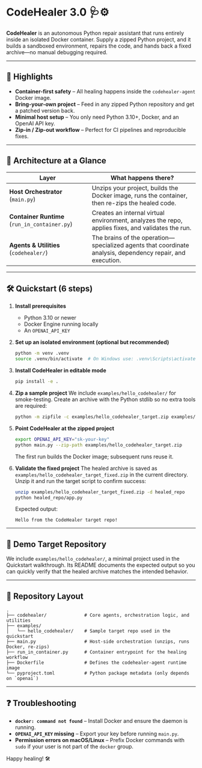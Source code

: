 # CodeHealer 3.0 🩺⚙️

**CodeHealer** is an autonomous Python repair assistant that runs entirely inside an isolated
Docker container. Supply a zipped Python project, and it builds a sandboxed environment,
repairs the code, and hands back a fixed archive—no manual debugging required.

---

## 🚀 Highlights
- **Container-first safety** – All healing happens inside the `codehealer-agent` Docker image.
- **Bring-your-own project** – Feed in any zipped Python repository and get a patched version back.
- **Minimal host setup** – You only need Python 3.10+, Docker, and an OpenAI API key.
- **Zip-in / Zip-out workflow** – Perfect for CI pipelines and reproducible fixes.

---

## 🧱 Architecture at a Glance
| Layer | What happens there? |
| --- | --- |
| **Host Orchestrator** (`main.py`) | Unzips your project, builds the Docker image, runs the container, then re-zips the healed code. |
| **Container Runtime** (`run_in_container.py`) | Creates an internal virtual environment, analyzes the repo, applies fixes, and validates the run. |
| **Agents & Utilities** (`codehealer/`) | The brains of the operation—specialized agents that coordinate analysis, dependency repair, and execution. |

---

## 🛠️ Quickstart (6 steps)
1. **Install prerequisites**
   - Python 3.10 or newer
   - Docker Engine running locally
   - An `OPENAI_API_KEY`

2. **Set up an isolated environment (optional but recommended)**
   ```bash
   python -m venv .venv
   source .venv/bin/activate  # On Windows use: .venv\Scripts\activate
   ```

3. **Install CodeHealer in editable mode**
   ```bash
   pip install -e .
   ```

4. **Zip a sample project**
   We include `examples/hello_codehealer/` for smoke-testing. Create an archive with the
   Python stdlib so no extra tools are required:
   ```bash
   python -m zipfile -c examples/hello_codehealer_target.zip examples/hello_codehealer
   ```

5. **Point CodeHealer at the zipped project**
   ```bash
   export OPENAI_API_KEY="sk-your-key"
   python main.py --zip-path examples/hello_codehealer_target.zip
   ```
   The first run builds the Docker image; subsequent runs reuse it.

6. **Validate the fixed project**
   The healed archive is saved as `examples/hello_codehealer_target_fixed.zip` in the current
   directory. Unzip it and run the target script to confirm success:
   ```bash
   unzip examples/hello_codehealer_target_fixed.zip -d healed_repo
   python healed_repo/app.py
   ```
   Expected output:
   ```
   Hello from the CodeHealer target repo!
   ```

---

## 🧪 Demo Target Repository
We include `examples/hello_codehealer/`, a minimal project used in the Quickstart walkthrough.
Its README documents the expected output so you can quickly verify that the healed archive
matches the intended behavior.

---

## 📂 Repository Layout
```
.
├── codehealer/              # Core agents, orchestration logic, and utilities
├── examples/
│   └── hello_codehealer/    # Sample target repo used in the quickstart
├── main.py                  # Host-side orchestration (unzips, runs Docker, re-zips)
├── run_in_container.py      # Container entrypoint for the healing workflow
├── Dockerfile               # Defines the codehealer-agent runtime image
└── pyproject.toml           # Python package metadata (only depends on `openai`)
```

---

## ❓ Troubleshooting
- **`docker: command not found`** – Install Docker and ensure the daemon is running.
- **`OPENAI_API_KEY` missing** – Export your key before running `main.py`.
- **Permission errors on macOS/Linux** – Prefix Docker commands with `sudo` if your user is
  not part of the `docker` group.

Happy healing! 🛠️

